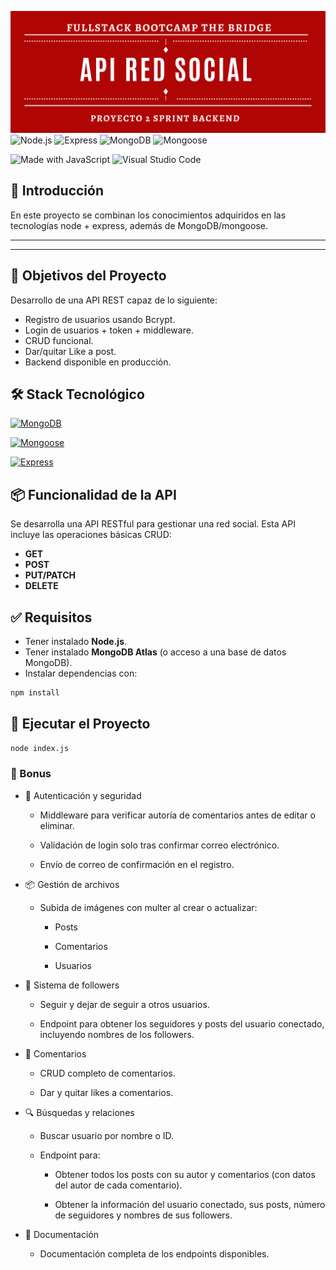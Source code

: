 ![banner](./assets/bannerProyecto2.png)
![Node.js](https://img.shields.io/badge/Node.js-339933?logo=nodedotjs&logoColor=white)
![Express](https://img.shields.io/badge/Express.js-000000?logo=express&logoColor=white)
![MongoDB](https://img.shields.io/badge/MongoDB-4EA94B?logo=mongodb&logoColor=white)
![Mongoose](https://img.shields.io/badge/Mongoose-880000?logo=mongoose&logoColor=white)

![Made with JavaScript](https://img.shields.io/badge/Made%20with-JavaScript-yellow?logo=javascript)
![Visual Studio Code](https://img.shields.io/badge/Editor-VSCode-blue?logo=visualstudiocode)

## 📘 Introducción

En este proyecto se combinan los conocimientos adquiridos en las
tecnologías node + express, además de MongoDB/mongoose.

---

---

## 🎯 Objetivos del Proyecto

Desarrollo de una API REST capaz de lo siguiente:

- Registro de usuarios usando Bcrypt.
- Login de usuarios + token + middleware.
- CRUD funcional.
- Dar/quitar Like a post.
- Backend disponible en producción.

## 🛠️ Stack Tecnológico

[![MongoDB](https://img.shields.io/badge/MongoDB-4EA94B?style=for-the-badge&logo=mongodb&logoColor=white)](https://www.mongodb.com/)

[![Mongoose](https://img.shields.io/badge/Mongoose-880000?style=for-the-badge&logo=mongoose&logoColor=white)](https://mongoosejs.com/)

[![Express](https://img.shields.io/badge/Express.js-404D59?style=for-the-badge)](https://expressjs.com/)

## 📦 Funcionalidad de la API

Se desarrolla una API RESTful para gestionar una red social. Esta API incluye las operaciones básicas CRUD:

- **GET**
- **POST**
- **PUT/PATCH**
- **DELETE**

## ✅ Requisitos

- Tener instalado **Node.js**.
- Tener instalado **MongoDB Atlas** (o acceso a una base de datos MongoDB).
- Instalar dependencias con:

```bash
npm install
```

## 🚀 Ejecutar el Proyecto

```bash
node index.js
```

### 🎁 Bonus

- 🔐 Autenticación y seguridad

  - Middleware para verificar autoría de comentarios antes de editar o eliminar.

  - Validación de login solo tras confirmar correo electrónico.

  - Envío de correo de confirmación en el registro.

- 📦 Gestión de archivos

  - Subida de imágenes con multer al crear o actualizar:

    - Posts

    - Comentarios

    - Usuarios

- 👥 Sistema de followers

  - Seguir y dejar de seguir a otros usuarios.

  - Endpoint para obtener los seguidores y posts del usuario conectado, incluyendo nombres de los followers.

- 💬 Comentarios

  - CRUD completo de comentarios.

  - Dar y quitar likes a comentarios.

- 🔍 Búsquedas y relaciones

  - Buscar usuario por nombre o ID.

  - Endpoint para:

    - Obtener todos los posts con su autor y comentarios (con datos del autor de cada comentario).

    - Obtener la información del usuario conectado, sus posts, número de seguidores y nombres de sus followers.

- 📄 Documentación

  - Documentación completa de los endpoints disponibles.
